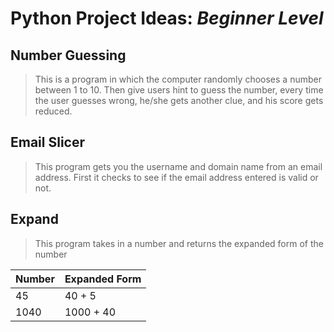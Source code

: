 # **Python Project Ideas:** *Beginner Level*
## **Number Guessing**
> This is a program in which the computer randomly chooses a number between 1 to 10.
> Then give users hint to guess the number, every time the user guesses wrong, he/she gets
> another clue, and his score gets reduced.

## **Email Slicer**
>This program gets you the username and domain name from an email address.
>First it checks to see if the email address entered is valid or not.

## Expand
>This program takes in a number and returns the expanded form of the number


| Number| Expanded Form|
| ----- | ------------ |
| 45    | 40 + 5       |
| 1040  | 1000 + 40    |

